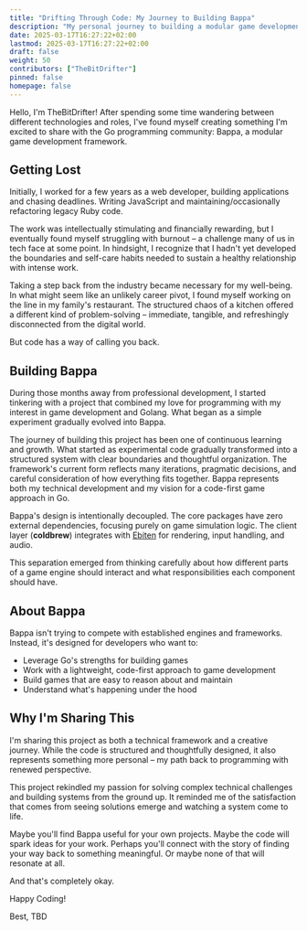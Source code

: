 ```yaml
---
title: "Drifting Through Code: My Journey to Building Bappa"
description: "My personal journey to building a modular game development framework in Go"
date: 2025-03-17T16:27:22+02:00
lastmod: 2025-03-17T16:27:22+02:00
draft: false
weight: 50
contributors: ["TheBitDrifter"]
pinned: false
homepage: false
---
```


Hello, I'm TheBitDrifter! After spending some time wandering between different technologies and roles, I've found myself creating something I'm excited to share with the Go programming community: Bappa, a modular game development framework.

## Getting Lost

Initially, I worked for a few years as a web developer, building applications and chasing deadlines. Writing JavaScript and maintaining/occasionally refactoring legacy Ruby code.

The work was intellectually stimulating and financially rewarding, but I eventually found myself struggling with burnout – a challenge many of us in tech face at some point. In hindsight, I recognize that I hadn't yet developed the boundaries and self-care habits needed to sustain a healthy relationship with intense work.

Taking a step back from the industry became necessary for my well-being. In what might seem like an unlikely career pivot, I found myself working on the line in my family's restaurant. The structured chaos of a kitchen offered a different kind of problem-solving – immediate, tangible, and refreshingly disconnected from the digital world.

But code has a way of calling you back.

## Building Bappa

During those months away from professional development, I started tinkering with a project that combined my love for programming with my interest in game development and Golang. What began as a simple experiment gradually evolved into Bappa.

The journey of building this project has been one of continuous learning and growth. What started as experimental code gradually transformed into a structured system with clear boundaries and thoughtful organization. The framework's current form reflects many iterations, pragmatic decisions, and careful consideration of how everything fits together. Bappa represents both my technical development and my vision for a code-first game approach in Go.

Bappa's design is intentionally decoupled. The core packages have zero external dependencies, focusing purely on game simulation logic. The client layer (**coldbrew**) integrates with [Ebiten](https://github.com/hajimehoshi/ebiten) for rendering, input handling, and audio.

This separation emerged from thinking carefully about how different parts of a game engine should interact and what responsibilities each component should have.

## About Bappa

Bappa isn't trying to compete with established engines and frameworks. Instead, it's designed for developers who want to:

- Leverage Go's strengths for building games
- Work with a lightweight, code-first approach to game development
- Build games that are easy to reason about and maintain
- Understand what's happening under the hood

## Why I'm Sharing This

I'm sharing this project as both a technical framework and a creative journey. While the code is structured and thoughtfully designed, it also represents something more personal – my path back to programming with renewed perspective.

This project rekindled my passion for solving complex technical challenges and building systems from the ground up. It reminded me of the satisfaction that comes from seeing solutions emerge and watching a system come to life.

Maybe you'll find Bappa useful for your own projects. Maybe the code will spark ideas for your work. Perhaps you'll connect with the story of finding your way back to something meaningful. Or maybe none of that will resonate at all.

And that's completely okay.

Happy Coding!

Best, TBD
